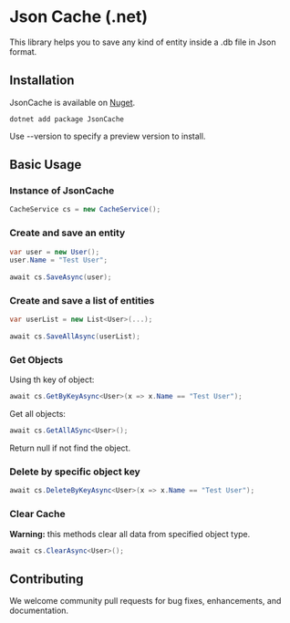 # Json Cache (.net)
This library helps you to save any kind of entity inside a .db file in Json format.

## Installation

JsonCache is available on [Nuget](https://www.nuget.org/packages/JsonCache).

```
dotnet add package JsonCache
```
Use --version to specify a preview version to install.

## Basic Usage

### Instance of JsonCache
```c#
CacheService cs = new CacheService();
```

### Create and save an entity
```c#
var user = new User();
user.Name = "Test User";
	
await cs.SaveAsync(user);
```

### Create and save a list of entities
```c#
var userList = new List<User>(...);
	
await cs.SaveAllAsync(userList);
```

### Get Objects
Using th key of object:
```c#
await cs.GetByKeyAsync<User>(x => x.Name == "Test User");
```
Get all objects:
```c#
await cs.GetAllASync<User>();
```

Return null if not find the object.

### Delete by specific object key
```c#
await cs.DeleteByKeyAsync<User>(x => x.Name == "Test User");
```
### Clear Cache
**Warning:** this methods clear all data from specified object type.
```c#
await cs.ClearAsync<User>();
```

## Contributing

We welcome community pull requests for bug fixes, enhancements, and documentation.

